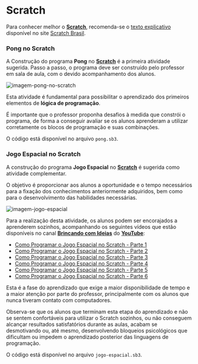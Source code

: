 # Scratch
Para conhecer melhor o **[Scratch](https://scratch.mit.edu/)**, recomenda-se o [texto explicativo](https://scratchbrasil.org.br/o-que-e-scratch/) disponível no site [Scratch Brasil](https://scratchbrasil.org.br/).

### Pong no Scratch
A Construção do programa **Pong** no **[Scratch](https://scratch.mit.edu/)** é a primeira atividade sugerida. Passo a passo, o programa deve ser construído pelo professor em sala de aula, com o devido acompanhamento dos alunos.

![imagem-pong-no-scratch](https://user-images.githubusercontent.com/100809861/177050745-03d32b0b-33a2-4ec3-931a-dd071486e605.png)

Esta atividade é fundamental para possibilitar o aprendizado dos primeiros elementos de **lógica de programação**.

É importante que o professor proponha desafios à medida que constrói o programa, de forma a conseguir avaliar se os alunos aprenderam a utilizar corretamente os blocos de programação e suas combinações.

O código está disponível no arquivo `pong.sb3`.

### Jogo Espacial no Scratch

A construção do programa **Jogo Espacial** no **[Scratch](https://scratch.mit.edu/)** é sugerida como atividade complementar.

O objetivo é proporcionar aos alunos a oportunidade e o tempo necessários para a fixação dos conhecimentos anteriormente adquiridos, bem como para o desenvolvimento das habilidades necessárias.

![imagem-jogo-espacial](https://user-images.githubusercontent.com/100809861/177420565-0d6d034f-bbfd-493e-bfb8-3cc6382793ec.png)

Para a realização desta atividade, os alunos podem ser encorajados a aprenderem sozinhos, acompanhando os seguintes vídeos que estão disponíveis no canal **[Brincando com Ideias](https://www.youtube.com/c/BrincandocomIdeias)** do **[YouTube](https://www.youtube.com/)**:
- [Como Programar o Jogo Espacial no Scratch - Parte 1](https://www.youtube.com/watch?v=7-yd-l-N310&t=61s)
- [Como Programar o Jogo Espacial no Scratch - Parte 2](https://www.youtube.com/watch?v=SLZ3jjSZ3Ag&t=66s)
- [Como Programar o Jogo Espacial no Scratch - Parte 3](https://www.youtube.com/watch?v=kXbD5U77uPY)
- [Como Programar o Jogo Espacial no Scratch - Parte 4](https://www.youtube.com/watch?v=1bax3FcwRN8)
- [Como Programar o Jogo Espacial no Scratch - Parte 5](https://www.youtube.com/watch?v=zqhWKmlq3A4)
- [Como Programar o Jogo Espacial no Scratch - Parte 6](https://www.youtube.com/watch?v=FK8Mq8RGIzw)

Esta é a fase do aprendizado que exige a maior disponibilidade de tempo e a maior atenção por parte do professor, principalmente com os alunos que nunca tiveram contato com computadores.

Observa-se que os alunos que terminam esta etapa do aprendizado e não se sentem confortáveis para utilizar o Scratch sozinhos, ou não conseguem alcançar resultados satisfatórios durante as aulas, acabam se desmotivando ou, até mesmo, desenvolvendo bloqueios psicológicos que dificultam ou impedem o aprendizado posterior das linguagens de programação.

O código está disponível no arquivo `jogo-espacial.sb3`.
